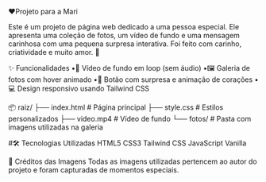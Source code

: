 ❤️Projeto para a Mari

Este é um projeto de página web dedicado a uma pessoa especial. Ele apresenta uma coleção de fotos, um vídeo de fundo e uma mensagem carinhosa com uma pequena surpresa interativa. Foi feito com carinho, criatividade e muito amor. 💖

✨ Funcionalidades
  •🎥 Vídeo de fundo em loop (sem áudio)
  •🖼️ Galeria de fotos com hover animado
  •💌 Botão com surpresa e animação de corações
  •💻 Design responsivo usando Tailwind CSS

📦 raiz/
├── index.html         # Página principal
├── style.css          # Estilos personalizados
├── video.mp4          # Vídeo de fundo
└── fotos/             # Pasta com imagens utilizadas na galeria

#🛠️ Tecnologias Utilizadas
HTML5
CSS3
Tailwind CSS
JavaScript Vanilla

📸 Créditos das Imagens
Todas as imagens utilizadas pertencem ao autor do projeto e foram capturadas de momentos especiais.
